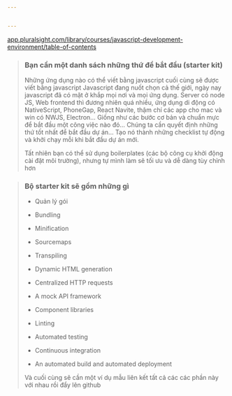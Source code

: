 ```yaml
---


---
```


<p><a href="https://app.pluralsight.com/library/courses/javascript-development-environment/table-of-contents">app.pluralsight.com/library/courses/javascript-development-environment/table-of-contents</a></p>
<blockquote>
<h3 id="bạn-cần-một-danh-sách-những-thứ-để-bắt-đầu-starter-kit">Bạn cần một danh sách những thứ để bắt đầu (starter kit)</h3>
<p>Những ứng dụng nào có thể viết bằng javascript cuối cùng sẽ được viết bằng javascript
Javascript đang nuốt chọn cả thế giới, ngày nay javascript đã có mặt ở khắp mọi nơi và mọi ứng dụng. Server có node JS, Web frontend thì đương nhiên quá nhiều, ứng dụng di động có NativeScript, PhoneGap, React Navite, thậm chí các app cho mac và win có NWJS, Electron…
Giống như các bước cơ bản và chuẩn mực để bắt đầu một công việc nào đó… Chúng ta cần quyết định những thứ tốt nhất để bắt đầu dự án… Tạo nó thành những checklist tự động và khởi chạy mỗi khi bắt đầu dự án mới.</p>
<p>Tất nhiên bạn có thể sử dụng&nbsp;boilerplates (các bộ công cụ khởi động cài đặt môi trường), nhưng tự mình làm sẽ tối ưu và dễ dàng tùy chỉnh hơn</p>
</blockquote>
<blockquote>
<h3 id="bộ-starter-kit-sẽ-gồm-những-gì">Bộ starter kit sẽ gồm những gì</h3>
<ul>
<li>
<p>Quản lý gói</p>
</li>
<li>
<p>Bundling</p>
</li>
<li>
<p>Minification</p>
</li>
<li>
<p>Sourcemaps</p>
</li>
<li>
<p>Transpiling</p>
</li>
<li>
<p>Dynamic HTML generation</p>
</li>
<li>
<p>Centralized HTTP requests</p>
</li>
<li>
<p>A mock API framework</p>
</li>
<li>
<p>Component libraries</p>
</li>
<li>
<p>Linting</p>
</li>
<li>
<p>Automated testing</p>
</li>
<li>
<p>Continuous integration</p>
</li>
<li>
<p>An automated build and automated deployment</p>
</li>
</ul>
<p>Và cuối cùng sẽ cần một ví dụ mẫu liên kết tất cả các các phần này với nhau rồi đẩy lên github</p>
</blockquote>

